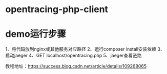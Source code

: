 # opentracing-php-client

# demo运行步骤
1、将代码放到nginx或其他服务对应路径
2、运行composer install安装依赖
3、启动jaeger
4、GET localhost/opentracing.php
5、jaeger查看链路

教程地址：https://success.blog.csdn.net/article/details/109268065
